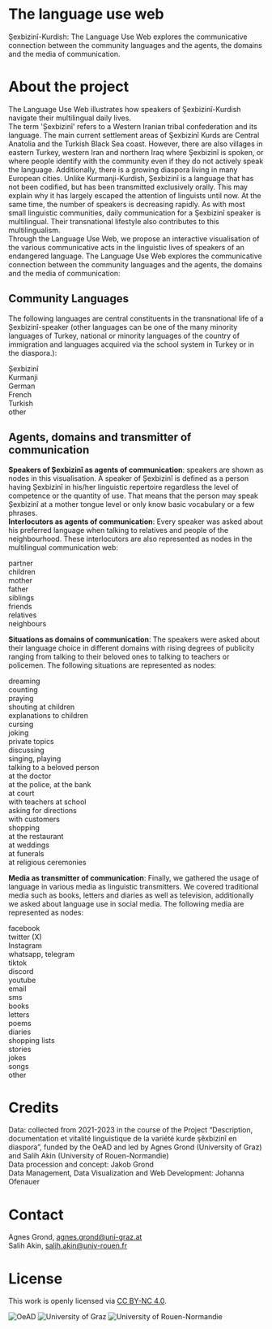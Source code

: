 # The language use web
Şexbizinî-Kurdish: The Language Use Web explores the communicative connection between the community languages and the agents, the domains and the media of communication.

# About the project

The Language Use Web illustrates how speakers of Şexbizinî-Kurdish navigate their multilingual daily lives.  
The term 'Șexbizinî' refers to a Western Iranian tribal confederation and its language. The main current settlement areas of Şexbizinî Kurds are Central Anatolia and the Turkish Black Sea coast. However, there are also villages in eastern Turkey, western Iran and northern Iraq where Şexbizinî is spoken, or where people identify with the community even if they do not actively speak the language. Additionally, there is a growing diaspora living in many European cities. Unlike Kurmanji-Kurdish, Șexbizinî is a language that has not been codified, but has been transmitted exclusively orally. This may explain why it has largely escaped the attention of linguists until now. At the same time, the number of speakers is decreasing rapidly.  As with most small linguistic communities, daily communication for a Şexbizinî speaker is multilingual. Their transnational lifestyle also contributes to this multilingualism.  
Through the Language Use Web, we propose an interactive visualisation of the various communicative acts in the linguistic lives of speakers of an endangered language. The Language Use Web explores the communicative connection between the community languages and the agents, the domains and the media of communication: 

## Community Languages
The following languages are central constituents in the transnational life of a Șexbizinî-speaker (other languages can be one of the many minority languages of Turkey, national or minority languages of the country of immigration and languages acquired via the school system in Turkey or in the diaspora.):  

Șexbizinî  
Kurmanji  
German  
French  
Turkish  
other  

## Agents, domains and transmitter of communication
**Speakers of Șexbizinî as agents of communication**: speakers are shown as nodes in this visualisation. A speaker of Șexbizinî is defined as a person having Șexbizinî in his/her linguistic repertoire regardless the level of competence or the quantity of use. That means that the person may speak Șexbizinî at a mother tongue level or only know basic vocabulary or a few phrases.  
**Interlocutors as agents of communication**: Every speaker was asked about his preferred language when talking to relatives and people of the neighbourhood. These interlocutors are also represented as nodes in the multilingual communication web:  

partner  
children  
mother  
father  
siblings  
friends  
relatives  
neighbours  

**Situations as domains of communication**: The speakers were asked about their language choice in different domains with rising degrees of publicity ranging from talking to their beloved ones to talking to teachers or policemen. The following situations are represented as nodes:  

dreaming  
counting  
praying  
shouting at children  
explanations to children  
cursing  
joking  
private topics  
discussing  
singing, playing  
talking to a beloved person  
at the doctor  
at the police, at the bank  
at court  
with teachers at school  
asking for directions  
with customers  
shopping  
at the restaurant  
at weddings  
at funerals  
at religious ceremonies  

**Media as transmitter of communication**: Finally, we gathered the usage of language in various media as linguistic transmitters. We covered traditional media such as books, letters and diaries as well as television, additionally we asked about language use in social media. The following media are represented as nodes:  

facebook  
twitter (X)  
Instagram  
whatsapp, telegram  
tiktok  
discord  
youtube  
email  
sms  
books  
letters  
poems  
diaries  
shopping lists  
stories  
jokes  
songs  
other  

# Credits
Data: collected from 2021-2023 in the course of the Project “Description, documentation et vitalité linguistique de la variété kurde şêxbizinî en diaspora”, funded by the OeAD and led by Agnes Grond (University of Graz) and Salih Akin (University of Rouen-Normandie)  
Data procession and concept:  Jakob Grond  
Data Management, Data Visualization and Web Development: Johanna Ofenauer

# Contact
Agnes Grond, [agnes.grond@uni-graz.at](mailto:agnes.grond@uni-graz.at)  
Salih Akin, [salih.akin@univ-rouen.fr](mailto:salih.akin@univ-rouen.fr)

# License
This work is openly licensed via [CC BY-NC 4.0](https://creativecommons.org/licenses/by-nc/4.0/).

![OeAD](/assets/img/OeAD_LogoSolo_RGB.png)
![University of Graz](/assets/img/Logo_Uni-Graz_4c.jpg)
![University of Rouen-Normandie](/assets/img/logo-univ-rouen-normandie-couleur.png)
